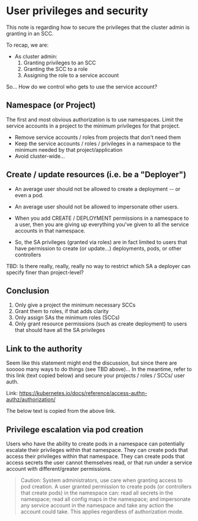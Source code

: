 # User privileges and security

This note is regarding how to secure the privileges that the cluster admin is granting in an SCC.

To recap, we are:

* As cluster admin:
  1. Granting privileges to an SCC
  2. Granting the SCC to a role
  3. Assigning the role to a service account

So...  How do we control who gets to use the service account?

## Namespace (or Project)

The first and most obvious authorization is to use namespaces. Limit the service accounts in a project to the minimum privileges for that project.

* Remove service accounts / roles from projects that don't need them
* Keep the service accounts / roles / privileges in a namespace to the minimum needed by that project/application
* Avoid cluster-wide...

## Create / update resources (i.e. be a "Deployer")

* An average user should not be allowed to create a deployment -- or even a pod.

* An average user should not be allowed to impersonate other users.

* When you add CREATE / DEPLOYMENT permissions in a namespace to a user, then you are giving up everything you've given to all the service accounts in that namespace.

* So, the SA privileges (granted via roles) are in fact limited to users that have permission to create (or update...) deployments, pods, or other controllers

TBD: Is there really, really, really no way to restrict which SA a deployer can specify finer than project-level?

## Conclusion

1. Only give a project the minimum necessary SCCs
1. Grant them to roles, if that adds clarity
1. Only assign SAs the minimum roles (SCCs)
1. Only grant resource permissions (such as create deployment) to users that should have all the SA privileges

## Link to the authority

Seem like this statement might end the discussion, but since there are sooooo many ways to do things (see TBD above)...  In the meantime, refer to this link (text copied below) and secure your projects / roles / SCCs/ user auth.

Link: https://kubernetes.io/docs/reference/access-authn-authz/authorization/

The below text is copied from the above link.

## Privilege escalation via pod creation

Users who have the ability to create pods in a namespace can potentially escalate their privileges within that namespace. They can create pods that access their privileges within that namespace. They can create pods that access secrets the user cannot themselves read, or that run under a service account with different/greater permissions.

> Caution: System administrators, use care when granting access to pod creation. A user granted permission to create pods (or controllers that create pods) in the namespace can: read all secrets in the namespace; read all config maps in the namespace; and impersonate any service account in the namespace and take any action the account could take. This applies regardless of authorization mode.
